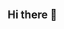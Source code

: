 ## Hi there 👋

<!--

**Here are some ideas to get you started:**

🙋‍♀️ A short introduction - what is your organization all about?jokers80
https://jokers80.wordpress.com
🌈 Contribution guidelines - how can the community get involved?https://jokers80.wordpress.com
👩‍💻 Useful resources - where can the community find your docs? Is there anything else the community should know?
🍿 Fun facts - what does your team eat for breakfast?
🧙 Remember, you can do mighty things with the power of [Markdown](https://docs.github.com/github/writing-on-github/getting-started-with-writing-and-formatting-on-github/basic-writing-and-formatting-syntax)
--

